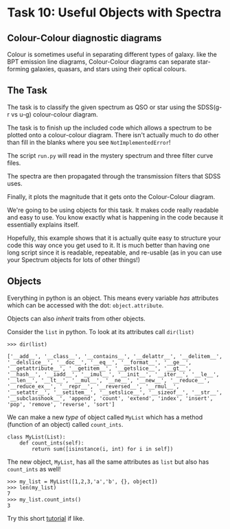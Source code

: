 # Task 10: Useful Objects with Spectra

## Colour-Colour diagnostic diagrams
Colour is sometimes useful in separating different types of galaxy. like the BPT emission line diagrams, Colour-Colour diagrams can separate star-forming galaxies, quasars, and stars using their optical colours.


## The Task

The task is to classify the given spectrum as QSO or star using the SDSS(g-r vs u-g) colour-colour diagram.

The task is to finish up the included code which allows a spectrum to be plotted onto a colour-colour diagram. There isn't actually much to do other than fill in the blanks where you see `NotImplementedError`!

The script `run.py` will read in the mystery spectrum and three filter curve files.

The spectra are then propagated through the transmission filters that SDSS uses.

Finally, it plots the magnitude that it gets onto the Colour-Colour diagram. 

We're going to be using objects for this task. It makes code really readable and easy to use. You know exactly what is happening in the code because it essentially explains itself. 

Hopefully, this example shows that it is actually quite easy to structure your code this way once you get used to it. It is much better than having one long script since it is readable, repeatable, and re-usable (as in you can use your Spectrum objects for lots of other things!)


## Objects
Everything in python is an object. This means every variable *has* attributes which can be accessed with the dot: `object.attribute`.

Objects can also *inherit* traits from other objects.

Consider the `list` in python. To look at its attributes call `dir(list)`

    >>> dir(list)

    ['__add__', '__class__', '__contains__', '__delattr__', '__delitem__', '__delslice__', '__doc__', '__eq__', '__format__', '__ge__', '__getattribute__', '__getitem__', '__getslice__', '__gt__', '__hash__', '__iadd__', '__imul__', '__init__', '__iter__', '__le__', '__len__', '__lt__', '__mul__', '__ne__', '__new__', '__reduce__', '__reduce_ex__', '__repr__', '__reversed__', '__rmul__', '__setattr__', '__setitem__', '__setslice__', '__sizeof__', '__str__', '__subclasshook__', 'append', 'count', 'extend', 'index', 'insert', 'pop', 'remove', 'reverse', 'sort']

We can make a new *type* of object called `MyList` which has a method (function of an object) called `count_ints`.

    class MyList(List):
        def count_ints(self):
            return sum([isinstance(i, int) for i in self])


The new object, `MyList`, has all the same attributes as `list` but also has `count_ints` as well!

    >>> my_list = MyList([1,2,3,'a','b', {}, object])
    >>> len(my_list)
    7
    >>> my_list.count_ints()
    3

Try this short [tutorial](https://www.codecademy.com/courses/learn-python/lessons/introduction-to-classes/exercises/why-use-classes ) if like.





